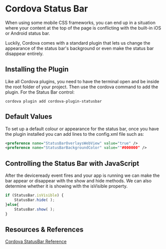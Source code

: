 # Cordova Status Bar

When using some mobile CSS frameworks, you can end up in a situation where your content at the top of the page is conflicting with the built-in iOS or Android status bar.

Luckily, Cordova comes with a standard plugin that lets us change the appearance of the status bar's background or even make the status bar disappear entirely.

## Installing the Plugin

Like all Cordova plugins, you need to have the terminal open and be inside the root folder of your project. Then use the cordova command to add the plugin. For the Status Bar control:

```
cordova plugin add cordova-plugin-statusbar
```

## Default Values

To set up a default colour or appearance for the status bar, once you have the plugin installed you can add lines to the config.xml file such as:

```xml
<preference name="StatusBarOverlaysWebView" value="true" />
<preference name="StatusBarBackgroundColor" value=""#000000" />
```

## Controlling the Status Bar with JavaScript

After the deviceready event fires and your app is running we can make the bar appear or disappear with the show and hide methods. We can also determine whether it is showing with the isVisible property.

```js
if (StatusBar.isVisible) {
    StatusBar.hide( );
}else{
    StatusBar.show( );
}
``` 

## Resources & References

[Cordova StatusBar Reference](https://cordova.apache.org/docs/en/latest/reference/cordova-plugin-statusbar/index.html)